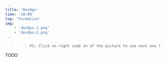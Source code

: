 ```yaml
---
title: 'DevOps'
time: '10:00'
tag: 'Formation'
img: 
    - 'devOps-1.png'
    - 'devOps-2.png'
---
```


>>```PS: Click on right side on of the picture to see next one !```

TODO
